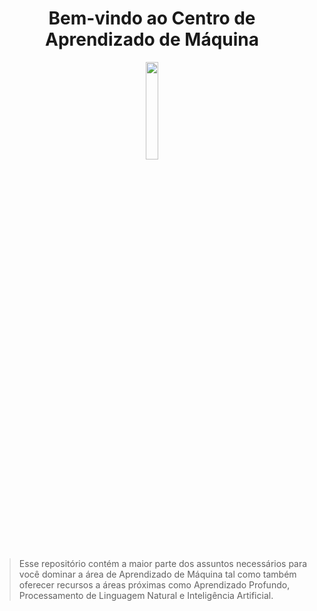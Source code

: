 <div align = "center">
  <h1> Bem-vindo ao Centro de Aprendizado de Máquina </h1>
  <img width="20%" src="https://user-images.githubusercontent.com/81643916/234416242-e2d8e442-d52c-4e21-aaeb-aedd4eff6d26.png">
</div>

> Esse repositório contém a maior parte dos assuntos necessários para você dominar a área de Aprendizado de Máquina tal como 
também oferecer recursos a áreas próximas como Aprendizado Profundo, Processamento de Linguagem Natural e Inteligência Artificial.
